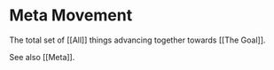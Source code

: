 # Meta Movement

The total set of [[All]] things advancing together towards [[The Goal]]. 

See also [[Meta]]. 